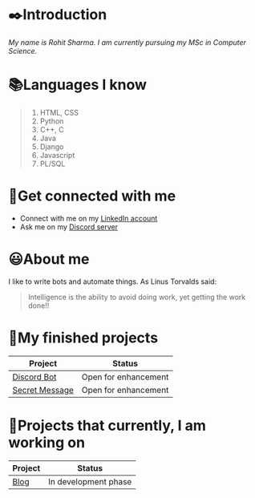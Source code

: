 # ✒️Introduction
*My name is Rohit Sharma. I am currently pursuing my MSc in Computer Science.*


# 📚Languages I know

>1. HTML, CSS
>2. Python
>3. C++, C
>4. Java
>5. Django
>6. Javascript
>7. PL/SQL

# 📲Get connected with me

* Connect with me on my [LinkedIn account](https://www.linkedin.com/in/rohit-sharma-4927311b2/)
* Ask me on my [Discord server](https://discord.gg/2q3AUvPmDE)

# 😃About me

I like to write bots and automate things. 
As Linus Torvalds said:
> Intelligence is the ability to avoid doing work, 
> yet getting the work done!!


# 🏁My finished projects

Project | Status
--------|--------
[Discord Bot](https://github.com/ROHIT318/discord-bot-hitman) | Open for enhancement
[Secret Message](https://github.com/ROHIT318/secret-message) | Open for enhancement

# 👷Projects that currently, I am working on

Project | Status
--------|--------
[Blog](https://github.com/ROHIT318/rohit-blog) | In development phase
